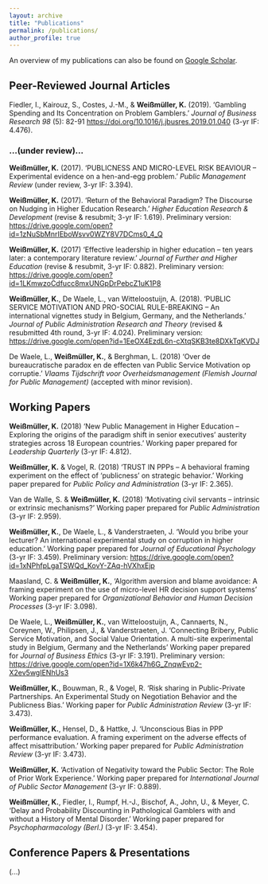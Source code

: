 ```yaml
---
layout: archive
title: "Publications"
permalink: /publications/
author_profile: true
---
```


An overview of my publications can also be found on <a href="https://scholar.google.de/citations?user=APdmf2UAAAAJ&hl=de" target="_blank"><u>Google Scholar</u></a>.
     

<h2>Peer-Reviewed Journal Articles</h2>

Fiedler, I., Kairouz, S., Costes, J.-M., & **Weißmüller, K.** (2019). ‘Gambling Spending and Its Concentration on Problem Gamblers.’ *Journal of Business Research 98* (5): 82-91 <a href="https://doi.org/10.1016/j.jbusres.2019.01.040">https://doi.org/10.1016/j.jbusres.2019.01.040</a> (3-yr IF: 4.476).
     

<h3>...(under review)... </h3>

**Weißmüller, K.** (2017). ‘PUBLICNESS AND MICRO-LEVEL RISK BEAVIOUR – Experimental evidence on a hen-and-egg problem.’ *Public Management Review* (under review, 3-yr IF: 3.394).

**Weißmüller, K.** (2017). ‘Return of the Behavioral Paradigm? The Discourse on Nudging in Higher Education Research.’ *Higher Education Research & Development* (revise & resubmit; 3-yr IF: 1.619). Preliminary version: <a href="https://drive.google.com/open?id=1zNuSbMnrIEboWsvv0WZY8V7DCms0_4_Q">https://drive.google.com/open?id=1zNuSbMnrIEboWsvv0WZY8V7DCms0_4_Q</a>

**Weißmüller, K.** (2017) ‘Effective leadership in higher education – ten years later: a contemporary literature review.’ *Journal of Further and Higher Education* (revise & resubmit, 3-yr IF: 0.882). Preliminary version: <a href="https://drive.google.com/open?id=1LKmwzoCdfucc8mxUNGpDrPebcZ1uK1P8">https://drive.google.com/open?id=1LKmwzoCdfucc8mxUNGpDrPebcZ1uK1P8</a>

**Weißmüller, K.**, De Waele, L., van Witteloostuijn, A. (2018). ‘PUBLIC SERVICE MOTIVATION AND PRO-SOCIAL RULE-BREAKING – An international vignettes study in Belgium, Germany, and the Netherlands.’ *Journal of Public Administration Research and Theory* (revised & resubmitted 4th round, 3-yr IF: 4.024). Preliminary version: <a href="https://drive.google.com/open?id=1EeOX4EzdL6n-cXtqSKB3te8DXkTqKVDJ">https://drive.google.com/open?id=1EeOX4EzdL6n-cXtqSKB3te8DXkTqKVDJ</a>
  
De Waele, L., **Weißmüller, K.**, & Berghman, L. (2018) ‘Over de bureaucratische paradox en de effecten van Public Service Motivation op corruptie.’ *Vlaams Tijdschrift voor Overheidsmanagement (Flemish Journal for Public Management)* (accepted with minor revision).


<h2>Working Papers</h2>

**Weißmüller, K.** (2018) ‘New Public Management in Higher Education – Exploring the origins of the paradigm shift in senior executives’ austerity strategies across 18 European countries.’ Working paper prepared for *Leadership Quarterly* (3-yr IF: 4.812).

**Weißmüller, K.** & Vogel, R. (2018) ‘TRUST IN PPPs – A behavioral framing experiment on the effect of ‘publicness’ on strategic behavior.’ Working paper prepared for *Public Policy and Administration* (3-yr IF: 2.365).

Van de Walle, S. & **Weißmüller, K.** (2018) ‘Motivating civil servants – intrinsic or extrinsic mechanisms?’ Working paper prepared for *Public Administration* (3-yr IF: 2.959).

**Weißmüller, K.**, De Waele, L., & Vanderstraeten, J. ‘Would you bribe your lecturer? An international experimental study on corruption in higher education.’ Working paper prepared for *Journal of Educational Psychology* (3-yr IF: 3.459). Preliminary version:  	<a href="https://drive.google.com/open?id=1xNPhfpLgaTSWQd_KovY-ZAq-hVXhxEjp">https://drive.google.com/open?id=1xNPhfpLgaTSWQd_KovY-ZAq-hVXhxEjp</a>
  
Maasland, C. & **Weißmüller, K.**, ‘Algorithm aversion and blame avoidance: A framing experiment on the use of micro-level HR decision support systems’ Working paper prepared for *Organizational Behavior and Human Decision Processes* (3-yr IF: 3.098).

De Waele, L., **Weißmüller, K.**, van Witteloostuijn, A., Cannaerts, N., Coreynen, W., Philipsen, J., & Vanderstraeten, J. ‘Connecting Bribery, Public Service Motivation, and Social Value Orientation. A multi-site experimental study in Belgium, Germany and the Netherlands’ Working paper prepared for *Journal of Business Ethics* (3-yr IF: 3.191). Preliminary version: <a href="https://drive.google.com/open?id=1X6k47h6G_ZnqwEvp2-X2ev5wgIENhUs3">https://drive.google.com/open?id=1X6k47h6G_ZnqwEvp2-X2ev5wgIENhUs3</a>

**Weißmüller, K.**, Bouwman, R., & Vogel, R. ‘Risk sharing in Public-Private Partnerships. An Experimental Study on Negotiation Behavior and the Publicness Bias.’ Working paper for *Public Administration Review* (3-yr IF: 3.473).

**Weißmüller, K.**, Hensel, D., & Hattke, J. ‘Unconscious Bias in PPP performance evaluation. A framing experiment on the adverse effects of affect misattribution.’ Working paper prepared for *Public Administration Review* (3-yr IF: 3.473).

**Weißmüller, K.** ‘Activation of Negativity toward the Public Sector: The Role of Prior Work Experience.’ Working paper prepared for *International Journal of Public Sector Management* (3-yr IF: 0.889).

**Weißmüller, K.**, Fiedler, I., Rumpf, H.-J., Bischof, A., John, U., & Meyer, C. ‘Delay and Probability Discounting in Pathological Gamblers with and without a History of Mental Disorder.’ Working paper prepared for *Psychopharmacology (Berl.)* (3-yr IF: 3.454).


<h2>Conference Papers & Presentations</h2>

(...)
